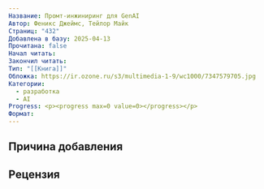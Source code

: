 ```yaml
---
Название: Промт-инжиниринг для GenAI
Автор: Феникс Джеймс, Тейлор Майк
Страниц: "432"
Добавлена в базу: 2025-04-13
Прочитана: false
Начал читать: 
Закончил читать: 
Тип: "[[Книга]]"
Обложка: https://ir.ozone.ru/s3/multimedia-1-9/wc1000/7347579705.jpg
Категории:
  - разработка
  - AI
Progress: <p><progress max=0 value=0></progress></p>
Формат:
---
```

## Причина добавления


## Рецензия
